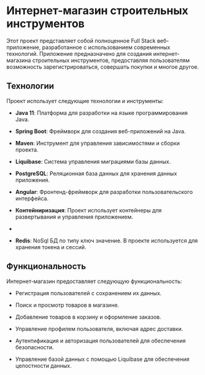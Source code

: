 

# Интернет-магазин строительных инструментов

Этот проект представляет собой полноценное Full Stack веб-приложение, разработанное с использованием современных технологий. Приложение предназначено для создания интернет-магазина строительных инструментов, предоставляя пользователям возможность зарегистрироваться, совершать покупки и многое другое.

## Технологии

Проект использует следующие технологии и инструменты:

- **Java 11**: Платформа для разработки на языке программирования Java.

- **Spring Boot**: Фреймворк для создания веб-приложений на Java.

- **Maven**: Инструмент для управления зависимостями и сборки проекта.

- **Liquibase**: Система управления миграциями базы данных.

- **PostgreSQL**: Реляционная база данных для хранения данных приложения.

- **Angular**: Фронтенд-фреймворк для разработки пользовательского интерфейса.

- **Контейниризация**: Проект использует контейнеры для развертывания и управления приложением.
- 
- **Redis**: NoSql БД по типу ключ значение. В проекте используется для хранения токена и сессий. 
## Функциональность

Интернет-магазин предоставляет следующую функциональность:

- Регистрация пользователей с сохранением их данных.

- Поиск и просмотр товаров в магазине.

- Добавление товаров в корзину и оформление заказов.

- Управление профилем пользователя, включая адрес доставки.

- Аутентификация и авторизация пользователей для обеспечения безопасности.

- Управление базой данных с помощью Liquibase для обеспечения целостности данных.

